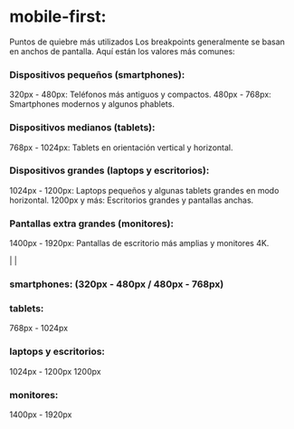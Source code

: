 # mobile-first:
Puntos de quiebre más utilizados
Los breakpoints generalmente se basan en anchos de pantalla. Aquí están los valores más comunes:

### Dispositivos pequeños (smartphones):
320px - 480px: Teléfonos más antiguos y compactos.
480px - 768px: Smartphones modernos y algunos phablets.

### Dispositivos medianos (tablets):
768px - 1024px: Tablets en orientación vertical y horizontal.

### Dispositivos grandes (laptops y escritorios):
1024px - 1200px: Laptops pequeños y algunas tablets grandes en modo horizontal.
1200px y más: Escritorios grandes y pantallas anchas.

### Pantallas extra grandes (monitores):
1400px - 1920px: Pantallas de escritorio más amplias y monitores 4K.

|
|


### smartphones: (320px - 480px / 480px - 768px)

### tablets:
768px - 1024px

### laptops y escritorios:
1024px - 1200px
1200px

### monitores:
1400px - 1920px
